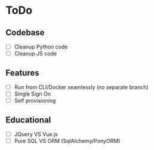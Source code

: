 # ToDo

## Codebase

- [ ] Cleanup Python code
- [ ] Cleanup JS code

## Features

- [ ] Run from CLI/Docker seamlessly (no separate branch)
- [ ] Single Sign On
- [ ] Self provisioning

## Educational

- [ ] JQuery VS Vue.js
- [ ] Pure SQL VS ORM (SqlAlchemy/PonyORM)
